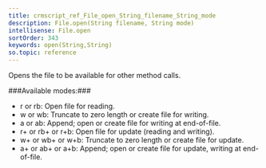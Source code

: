 ```yaml
---
title: crmscript_ref_File_open_String_filename_String_mode
description: File.open(String filename, String mode)
intellisense: File.open
sortOrder: 343
keywords: open(String,String)
so.topic: reference
---
```


Opens the file to be available for other method calls.



###Available modes:###


 - r or rb: Open file for reading.
 - w or wb: Truncate to zero length or create file for writing.
 - a or ab: Append; open or create file for writing at end-of-file.
 - r+ or rb+ or r+b: Open file for update (reading and writing).
 - w+ or wb+ or w+b: Truncate to zero length or create file for update.
 - a+ or ab+ or a+b: Append; open or create file for update, writing at end-of-file.



